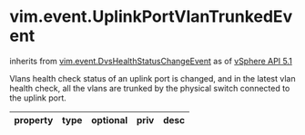 vim.event.UplinkPortVlanTrunkedEvent
====================================
inherits from [vim.event.DvsHealthStatusChangeEvent](docs/vim.event.DvsHealthStatusChangeEvent.md)
as of [vSphere API 5.1](vim.version.md#vim.version.version8)


Vlans health check status of an uplink port is changed, and in the latest vlan health check,   all the vlans are trunked by the physical switch connected to the uplink port.

| property | type | optional | priv | desc |
|:---------|:-----|:---------|:-----|:-----|


